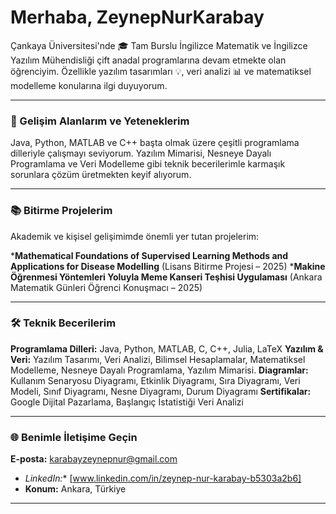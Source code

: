 # Merhaba, ZeynepNurKarabay
Çankaya Üniversitesi'nde 🎓 Tam Burslu İngilizce Matematik ve İngilizce Yazılım Mühendisliği çift anadal programlarına devam etmekte olan öğrenciyim. Özellikle yazılım tasarımları 💡, veri analizi 📊 ve matematiksel modelleme konularına ilgi duyuyorum.

---

### 🚀 Gelişim Alanlarım ve Yeteneklerim

Java, Python, MATLAB ve C++ başta olmak üzere çeşitli programlama dilleriyle çalışmayı seviyorum. Yazılım Mimarisi, Nesneye Dayalı Programlama ve Veri Modelleme gibi teknik becerilerimle karmaşık sorunlara çözüm üretmekten keyif alıyorum.

---

### 📚 Bitirme Projelerim

Akademik ve kişisel gelişimimde önemli yer tutan projelerim:

***Mathematical Foundations of Supervised Learning Methods and Applications for Disease Modelling** (Lisans Bitirme Projesi – 2025)
***Makine Öğrenmesi Yöntemleri Yoluyla Meme Kanseri Teşhisi Uygulaması**  (Ankara Matematik Günleri Öğrenci Konuşmacı – 2025)


---

### 🛠️ Teknik Becerilerim

**Programlama Dilleri:** Java, Python, MATLAB, C, C++, Julia, LaTeX 
**Yazılım & Veri:** Yazılım Tasarımı, Veri Analizi, Bilimsel Hesaplamalar, Matematiksel Modelleme, Nesneye Dayalı Programlama, Yazılım Mimarisi.
**Diagramlar:** Kullanım Senaryosu Diyagramı, Etkinlik Diyagramı, Sıra Diyagramı, Veri Modeli, Sınıf Diyagramı, Nesne Diyagramı, Durum Diyagramı
**Sertifikalar:** Google Dijital Pazarlama, Başlangıç İstatistiği Veri Analizi 

---

### 🌐 Benimle İletişime Geçin

**E-posta:** karabayzeynepnur@gmail.com 
* *LinkedIn:** [www.linkedin.com/in/zeynep-nur-karabay-b5303a2b6] 
* **Konum:** Ankara, Türkiye 

---
